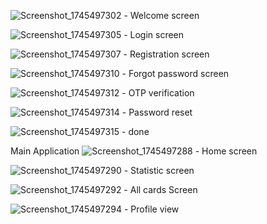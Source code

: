 
![Screenshot_1745497302](https://github.com/user-attachments/assets/89b5eafe-83d9-49f3-a1ab-53ff9d2307a4) - Welcome screen


![Screenshot_1745497305](https://github.com/user-attachments/assets/2aff25b8-a521-40c0-b896-c9a2a88b9067) - Login screen


![Screenshot_1745497307](https://github.com/user-attachments/assets/9f599f87-2857-417e-97b3-b05df6a139ac) - Registration screen



![Screenshot_1745497310](https://github.com/user-attachments/assets/0458282f-3ba0-4217-ae08-f816f0706752) - Forgot password screen



![Screenshot_1745497312](https://github.com/user-attachments/assets/5165a238-caf9-4386-a3cf-cd86cba9edcb) - OTP verification



![Screenshot_1745497314](https://github.com/user-attachments/assets/45ddbe72-f1cd-4bfe-9950-a823f4bf55c4) - Password reset


![Screenshot_1745497315](https://github.com/user-attachments/assets/0b7bd17e-3965-4548-b5b2-5508376c315c) - done 


Main Application
![Screenshot_1745497288](https://github.com/user-attachments/assets/c64058fb-0624-4745-aa5d-2d959b4674d5) - Home screen


![Screenshot_1745497290](https://github.com/user-attachments/assets/68d8ff9a-c775-41d1-bd73-e3db994454e0) - Statistic screen



![Screenshot_1745497292](https://github.com/user-attachments/assets/6753bcb4-6a85-4e09-a27c-ae10e889fd2f) - All cards Screen


![Screenshot_1745497294](https://github.com/user-attachments/assets/63a461cc-6083-4306-b9de-e5216225ed84) - Profile view

